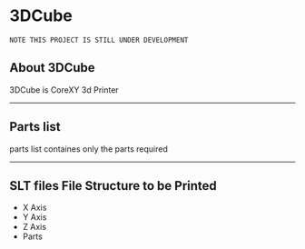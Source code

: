 # 3DCube

```NOTE THIS PROJECT IS STILL UNDER DEVELOPMENT```

## About 3DCube

3DCube is CoreXY 3d Printer

---

## Parts list

parts list containes only the parts required

---

## SLT files File Structure to be Printed

- X Axis
- Y Axis
- Z Axis
- Parts
